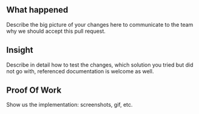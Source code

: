 ## What happened

Describe the big picture of your changes here to communicate to the team why we should accept this pull request.

## Insight

Describe in detail how to test the changes, which solution you tried but did not go with, referenced documentation is welcome as well.

## Proof Of Work

Show us the implementation: screenshots, gif, etc.
